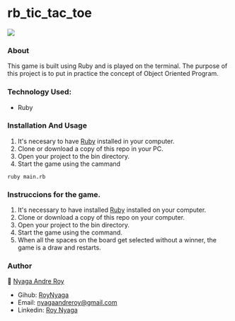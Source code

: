 # rb_tic_tac_toe

<img src="https://res.cloudinary.com/it-s-tech/image/upload/v1585171957/Screenshot_from_2020-03-25_22-30-40_ge0rbz.png">

### About
This game is built using Ruby and is played on the terminal. The purpose of this project is to put in practice the concept of Object Oriented Program. 

### Technology Used: 
* Ruby

### Installation And Usage

1. It's necesary to have [Ruby](https://www.ruby-lang.org/en/) installed in your computer. 
2. Clone or download a copy of this repo in your PC.
3. Open your project to the bin directory.
4. Start the game using the cammand 
 ```
 ruby main.rb
 ```

### Instruccions for the game.

1. It's necessary to have installed [Ruby](https://www.ruby-lang.org/en/) installed on your computer. 
2. Clone or download a copy of this repo on your computer.
3. Open your project to the bin directory.
4. Start the game using the command. 
5. When all the spaces on the board get selected without a winner, the game is a draw and restarts.

### Author
:bust_in_silhouette: [Nyaga Andre Roy](https://github.com/RoyNyaga)
* Gihub: [RoyNyaga](https://github.com/RoyNyaga)
* Email: [nyagaandreroy@gmail.com](mailto:nyagaandreroy@gmail.com)
* Linkedin: [Roy Nyaga](https://www.linkedin.com/in/roy-nyaga-andre/)
